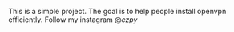 This is a simple project. The goal is to help people install openvpn efficiently.
Follow my instagram @_czpy_

